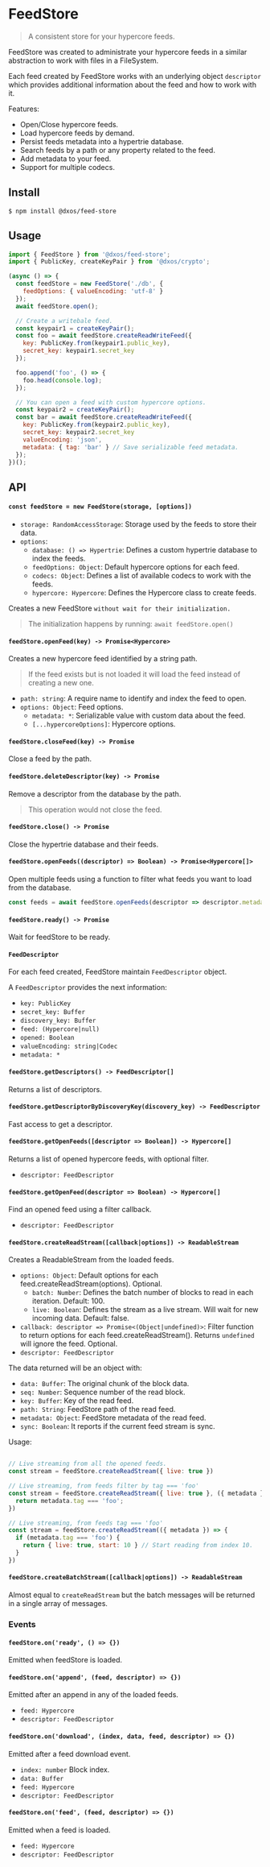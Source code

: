 # FeedStore

> A consistent store for your hypercore feeds.

FeedStore was created to administrate your hypercore feeds in a similar abstraction to work with files in a FileSystem.

Each feed created by FeedStore works with an underlying object `descriptor` which provides additional information about the feed and how to work with it.

Features:
- Open/Close hypercore feeds.
- Load hypercore feeds by demand.
- Persist feeds metadata into a hypertrie database.
- Search feeds by a path or any property related to the feed.
- Add metadata to your feed.
- Support for multiple codecs.

## Install

```
$ npm install @dxos/feed-store
```

## Usage

```javascript
import { FeedStore } from '@dxos/feed-store';
import { PublicKey, createKeyPair } from '@dxos/crypto';

(async () => {
  const feedStore = new FeedStore('./db', {
    feedOptions: { valueEncoding: 'utf-8' }
  });
  await feedStore.open();

  // Create a writebale feed.
  const keypair1 = createKeyPair();
  const foo = await feedStore.createReadWriteFeed({
    key: PublicKey.from(keypair1.public_key),
    secret_key: keypair1.secret_key
  });

  foo.append('foo', () => {
    foo.head(console.log);
  });

  // You can open a feed with custom hypercore options.
  const keypair2 = createKeyPair();
  const bar = await feedStore.createReadWriteFeed({
    key: PublicKey.from(keypair2.public_key),
    secret_key: keypair2.secret_key
    valueEncoding: 'json',
    metadata: { tag: 'bar' } // Save serializable feed metadata.
  });
})();
```

## API

#### `const feedStore = new FeedStore(storage, [options])`

- `storage: RandomAccessStorage`: Storage used by the feeds to store their data.
- `options`:
  - `database: () => Hypertrie`: Defines a custom hypertrie database to index the feeds.
  - `feedOptions: Object`: Default hypercore options for each feed.
  - `codecs: Object`: Defines a list of available codecs to work with the feeds.
  - `hypercore: Hypercore`: Defines the Hypercore class to create feeds.

Creates a new FeedStore `without wait for their initialization.`

> The initialization happens by running: `await feedStore.open()`

#### `feedStore.openFeed(key) -> Promise<Hypercore>`

Creates a new hypercore feed identified by a string path.

> If the feed exists but is not loaded it will load the feed instead of creating a new one.

- `path: string`: A require name to identify and index the feed to open.
- `options: Object`: Feed options.
  - `metadata: *`: Serializable value with custom data about the feed.
  - `[...hypercoreOptions]`: Hypercore options.

#### `feedStore.closeFeed(key) -> Promise`

Close a feed by the path.

#### `feedStore.deleteDescriptor(key) -> Promise`

Remove a descriptor from the database by the path.

> This operation would not close the feed.

#### `feedStore.close() -> Promise`

Close the hypertrie database and their feeds.

#### `feedStore.openFeeds((descriptor) => Boolean) -> Promise<Hypercore[]>`

Open multiple feeds using a function to filter what feeds you want to load from the database.

```javascript
const feeds = await feedStore.openFeeds(descriptor => descriptor.metadata.tag === 'foo')
```

#### `feedStore.ready() -> Promise`

Wait for feedStore to be ready.

#### `FeedDescriptor`

For each feed created, FeedStore maintain `FeedDescriptor` object.

A `FeedDescriptor` provides the next information:

- `key: PublicKey`
- `secret_key: Buffer`
- `discovery_key: Buffer`
- `feed: (Hypercore|null)`
- `opened: Boolean`
- `valueEncoding: string|Codec`
- `metadata: *`

#### `feedStore.getDescriptors() -> FeedDescriptor[]`

Returns a list of descriptors.

#### `feedStore.getDescriptorByDiscoveryKey(discovery_key) -> FeedDescriptor`

Fast access to get a descriptor.

#### `feedStore.getOpenFeeds([descriptor => Boolean]) -> Hypercore[]`

Returns a list of opened hypercore feeds, with optional filter.

- `descriptor: FeedDescriptor`

#### `feedStore.getOpenFeed(descriptor => Boolean) -> Hypercore[]`

Find an opened feed using a filter callback.

- `descriptor: FeedDescriptor`

#### `feedStore.createReadStream([callback|options]) -> ReadableStream`

Creates a ReadableStream from the loaded feeds.

- `options: Object`: Default options for each feed.createReadStream(options). Optional.
  - `batch: Number`: Defines the batch number of blocks to read in each iteration. Default: 100.
  - `live: Boolean`: Defines the stream as a live stream. Will wait for new incoming data. Default: false.
- `callback: descriptor => Promise<(Object|undefined)>`: Filter function to return options for each feed.createReadStream(). Returns `undefined` will ignore the feed. Optional.
- `descriptor: FeedDescriptor`

The data returned will be an object with:

- `data: Buffer`: The original chunk of the block data.
- `seq: Number`: Sequence number of the read block.
- `key: Buffer`: Key of the read feed.
- `path: String`: FeedStore path of the read feed.
- `metadata: Object`: FeedStore metadata of the read feed.
- `sync: Boolean`: It reports if the current feed stream is sync.

Usage:

```javascript

// Live streaming from all the opened feeds.
const stream = feedStore.createReadStream({ live: true })

// Live streaming, from feeds filter by tag === 'foo'
const stream = feedStore.createReadStream({ live: true }, ({ metadata }) => {
  return metadata.tag === 'foo';
})

// Live streaming, from feeds tag === 'foo'
const stream = feedStore.createReadStream(({ metadata }) => {
  if (metadata.tag === 'foo') {
    return { live: true, start: 10 } // Start reading from index 10.
  }
})
```

#### `feedStore.createBatchStream([callback|options]) -> ReadableStream`

Almost equal to `createReadStream` but the batch messages will be returned in a single array of messages.

### Events

#### `feedStore.on('ready', () => {})`

Emitted when feedStore is loaded.

#### `feedStore.on('append', (feed, descriptor) => {})`

Emitted after an append in any of the loaded feeds.

- `feed: Hypercore`
- `descriptor: FeedDescriptor`

#### `feedStore.on('download', (index, data, feed, descriptor) => {})`

Emitted after a feed download event.

- `index: number` Block index.
- `data: Buffer`
- `feed: Hypercore`
- `descriptor: FeedDescriptor`

#### `feedStore.on('feed', (feed, descriptor) => {})`

Emitted when a feed is loaded.

- `feed: Hypercore`
- `descriptor: FeedDescriptor`
